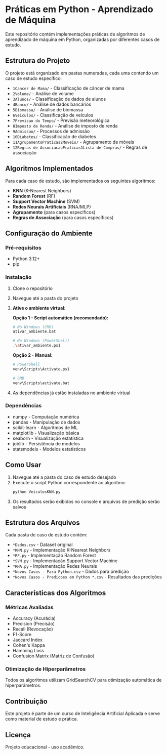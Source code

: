 # Práticas em Python - Aprendizado de Máquina

Este repositório contém implementações práticas de algoritmos de aprendizado de máquina em Python, organizadas por diferentes casos de estudo.

## Estrutura do Projeto

O projeto está organizado em pastas numeradas, cada uma contendo um caso de estudo específico:

- `1Cancer de Mama/` - Classificação de câncer de mama
- `2Volume/` - Análise de volume
- `3Alunos/` - Classificação de dados de alunos
- `4Banco/` - Análise de dados bancários
- `5Biomassa/` - Análise de biomassa
- `6Veiculos/` - Classificação de veículos
- `7Previsao do Tempo/` - Previsão meteorológica
- `8Imposto de Renda/` - Análise de imposto de renda
- `9Admissao/` - Processos de admissão
- `10Diabetes/` - Classificação de diabetes
- `11AgrupamentoPraticas2Moveis/` - Agrupamento de móveis
- `12Regras de AssociacaoPraticas1Lista de Compras/` - Regras de associação

## Algoritmos Implementados

Para cada caso de estudo, são implementados os seguintes algoritmos:

- **KNN** (K-Nearest Neighbors)
- **Random Forest** (RF)
- **Support Vector Machine** (SVM)
- **Redes Neurais Artificiais** (RNA/MLP)
- **Agrupamento** (para casos específicos)
- **Regras de Associação** (para casos específicos)

## Configuração do Ambiente

### Pré-requisitos

- Python 3.12+
- pip

### Instalação

1. Clone o repositório
2. Navegue até a pasta do projeto
3. **Ative o ambiente virtual:**
   
   **Opção 1 - Script automático (recomendado):**
   ```bash
   # No Windows (CMD)
   ativar_ambiente.bat
   
   # No Windows (PowerShell)
   .\ativar_ambiente.ps1
   ```
   
   **Opção 2 - Manual:**
   ```bash
   # PowerShell
   venv\Scripts\Activate.ps1
   
   # CMD
   venv\Scripts\activate.bat
   ```

4. As dependências já estão instaladas no ambiente virtual

### Dependências

- numpy - Computação numérica
- pandas - Manipulação de dados
- scikit-learn - Algoritmos de ML
- matplotlib - Visualização básica
- seaborn - Visualização estatística
- joblib - Persistência de modelos
- statsmodels - Modelos estatísticos

## Como Usar

1. Navegue até a pasta do caso de estudo desejado
2. Execute o script Python correspondente ao algoritmo:
   ```bash
   python VeiculosKNN.py
   ```
3. Os resultados serão exibidos no console e arquivos de predição serão salvos

## Estrutura dos Arquivos

Cada pasta de caso de estudo contém:

- `*Dados.csv` - Dataset original
- `*KNN.py` - Implementação K-Nearest Neighbors
- `*RF.py` - Implementação Random Forest
- `*SVM.py` - Implementação Support Vector Machine
- `*RNA.py` - Implementação Redes Neurais
- `*Novos Casos - Para Python.csv` - Dados para predição
- `*Novos Casos - Predicoes em Python *.csv` - Resultados das predições

## Características dos Algoritmos

### Métricas Avaliadas

- Accuracy (Acurácia)
- Precision (Precisão)
- Recall (Revocação)
- F1-Score
- Jaccard Index
- Cohen's Kappa
- Hamming Loss
- Confusion Matrix (Matriz de Confusão)

### Otimização de Hiperparâmetros

Todos os algoritmos utilizam GridSearchCV para otimização automática de hiperparâmetros.

## Contribuição

Este projeto é parte de um curso de Inteligência Artificial Aplicada e serve como material de estudo e prática.

## Licença

Projeto educacional - uso acadêmico.
